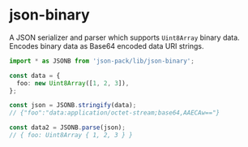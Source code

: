 # json-binary

A JSON serializer and parser which supports `Uint8Array` binary data.
Encodes binary data as Base64 encoded data URI strings.

```ts
import * as JSONB from 'json-pack/lib/json-binary';

const data = {
  foo: new Uint8Array([1, 2, 3]),
};

const json = JSONB.stringify(data);
// {"foo":"data:application/octet-stream;base64,AAECAw=="}

const data2 = JSONB.parse(json);
// { foo: Uint8Array { 1, 2, 3 } }
```
